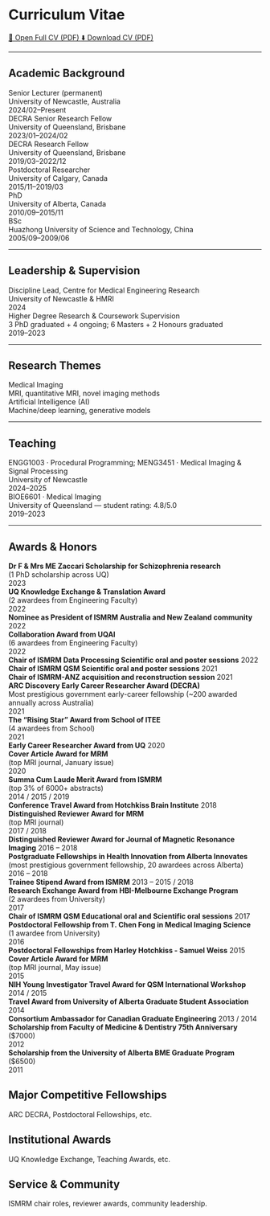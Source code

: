 # Curriculum Vitae  

<div class="cv-buttons">
  <a class="cv-btn open" href="/assets/Hongfu_Sun_CV.pdf" target="_blank" rel="noopener">
    📄 Open Full CV (PDF)
  </a>
  <a class="cv-btn download" href="/assets/Hongfu_Sun_CV.pdf" download>
    ⬇️ Download CV (PDF)
  </a>
</div>


---

## Academic Background
<div class="cv-list">

  <div class="cv-card">
    <div class="cv-title">
      Senior Lecturer (permanent)
      <div class="cv-sub">University of Newcastle, Australia</div>
    </div>
    <span class="cv-year">2024/02–Present</span>
  </div>

  <div class="cv-card">
    <div class="cv-title">
      DECRA Senior Research Fellow
      <div class="cv-sub">University of Queensland, Brisbane</div>
    </div>
    <span class="cv-year">2023/01–2024/02</span>
  </div>

  <div class="cv-card">
    <div class="cv-title">
      DECRA Research Fellow
      <div class="cv-sub">University of Queensland, Brisbane</div>
    </div>
    <span class="cv-year">2019/03–2022/12</span>
  </div>

  <div class="cv-card">
    <div class="cv-title">
      Postdoctoral Researcher
      <div class="cv-sub">University of Calgary, Canada</div>
    </div>
    <span class="cv-year">2015/11–2019/03</span>
  </div>

  <div class="cv-card">
    <div class="cv-title">
      PhD
      <div class="cv-sub">University of Alberta, Canada</div>
    </div>
    <span class="cv-year">2010/09–2015/11</span>
  </div>

  <div class="cv-card">
    <div class="cv-title">
      BSc
      <div class="cv-sub">Huazhong University of Science and Technology, China</div>
    </div>
    <span class="cv-year">2005/09–2009/06</span>
  </div>

</div>

---

## Leadership & Supervision
<div class="cv-list">

  <div class="cv-card">
    <div class="cv-title">
      Discipline Lead, Centre for Medical Engineering Research
      <div class="cv-sub">University of Newcastle & HMRI</div>
    </div>
    <span class="cv-year">2024</span>
  </div>

  <div class="cv-card">
    <div class="cv-title">
      Higher Degree Research & Coursework Supervision
      <div class="cv-sub">3 PhD graduated + 4 ongoing; 6 Masters + 2 Honours graduated</div>
    </div>
    <span class="cv-year">2019–2023</span>
  </div>

</div>

---

## Research Themes
<div class="cv-list">

  <div class="cv-card">
    <div class="cv-title">
      Medical Imaging
      <div class="cv-sub">MRI, quantitative MRI, novel imaging methods</div>
    </div>
  </div>

  <div class="cv-card">
    <div class="cv-title">
      Artificial Intelligence (AI)
      <div class="cv-sub">Machine/deep learning, generative models</div>
    </div>
  </div>

</div>

---

## Teaching
<div class="cv-list">

  <div class="cv-card">
    <div class="cv-title">
      ENGG1003 · Procedural Programming; MENG3451 · Medical Imaging & Signal Processing
      <div class="cv-sub">University of Newcastle</div>
    </div>
    <span class="cv-year">2024–2025</span>
  </div>

  <div class="cv-card">
    <div class="cv-title">
      BIOE6601 · Medical Imaging
      <div class="cv-sub">University of Queensland — student rating: 4.8/5.0</div>
    </div>
    <span class="cv-year">2019–2023</span>
  </div>

</div>

---

## Awards & Honors

<div class="awards-list">

<div class="award-card">
  <div class="award-title">
    <b>Dr F & Mrs ME Zaccari Scholarship for Schizophrenia research</b>
    <div class="award-sub">(1 PhD scholarship across UQ)</div>
    <span class="award-year">2023</span>
  </div>
</div>

<div class="award-card">
  <div class="award-title">
    <b>UQ Knowledge Exchange & Translation Award</b>
    <div class="award-sub">(2 awardees from Engineering Faculty)</div>
    <span class="award-year">2022</span>
  </div>
</div>

<div class="award-card">
  <div class="award-title">
    <b>Nominee as President of ISMRM Australia and New Zealand community</b>
    <span class="award-year">2022</span>
  </div>
</div>

<div class="award-card">
  <div class="award-title">
    <b>Collaboration Award from UQAI</b>
    <div class="award-sub">(6 awardees from Engineering Faculty)</div>
    <span class="award-year">2022</span>
  </div>
</div>

<div class="award-card">
  <div class="award-title">
    <b>Chair of ISMRM Data Processing Scientific oral and poster sessions</b>
    <span class="award-year">2022</span>
  </div>
</div>

<div class="award-card">
  <div class="award-title">
    <b>Chair of ISMRM QSM Scientific oral and poster sessions</b>
    <span class="award-year">2021</span>
  </div>
</div>

<div class="award-card">
  <div class="award-title">
    <b>Chair of ISMRM-ANZ acquisition and reconstruction session</b>
    <span class="award-year">2021</span>
  </div>
</div>

<div class="award-card">
  <div class="award-title">
    <b>ARC Discovery Early Career Researcher Award (DECRA)</b>
    <div class="award-sub">Most prestigious government early-career fellowship (~200 awarded annually across Australia)</div>
    <span class="award-year">2021</span>
  </div>
</div>

<div class="award-card">
  <div class="award-title">
    <b>The “Rising Star” Award from School of ITEE</b>
    <div class="award-sub">(4 awardees from School)</div>
    <span class="award-year">2021</span>
  </div>
</div>

<div class="award-card">
  <div class="award-title">
    <b>Early Career Researcher Award from UQ</b>
    <span class="award-year">2020</span>
  </div>
</div>

<div class="award-card">
  <div class="award-title">
    <b>Cover Article Award for MRM</b>
    <div class="award-sub">(top MRI journal, January issue)</div>
    <span class="award-year">2020</span>
  </div>
</div>

<div class="award-card">
  <div class="award-title">
    <b>Summa Cum Laude Merit Award from ISMRM</b>
    <div class="award-sub">(top 3% of 6000+ abstracts)</div>
    <span class="award-year">2014 / 2015 / 2019</span>
  </div>
</div>

<div class="award-card">
  <div class="award-title">
    <b>Conference Travel Award from Hotchkiss Brain Institute</b>
    <span class="award-year">2018</span>
  </div>
</div>

<div class="award-card">
  <div class="award-title">
    <b>Distinguished Reviewer Award for MRM</b>
    <div class="award-sub">(top MRI journal)</div>
    <span class="award-year">2017 / 2018</span>
  </div>
</div>

<div class="award-card">
  <div class="award-title">
    <b>Distinguished Reviewer Award for Journal of Magnetic Resonance Imaging</b>
    <span class="award-year">2016 – 2018</span>
  </div>
</div>

<div class="award-card">
  <div class="award-title">
    <b>Postgraduate Fellowships in Health Innovation from Alberta Innovates</b>
    <div class="award-sub">(most prestigious government fellowship, 20 awardees across Alberta)</div>
    <span class="award-year">2016 – 2018</span>
  </div>
</div>

<div class="award-card">
  <div class="award-title">
    <b>Trainee Stipend Award from ISMRM</b>
    <span class="award-year">2013 – 2015 / 2018</span>
  </div>
</div>

<div class="award-card">
  <div class="award-title">
    <b>Research Exchange Award from HBI-Melbourne Exchange Program</b>
    <div class="award-sub">(2 awardees from University)</div>
    <span class="award-year">2017</span>
  </div>
</div>

<div class="award-card">
  <div class="award-title">
    <b>Chair of ISMRM QSM Educational oral and Scientific oral sessions</b>
    <span class="award-year">2017</span>
  </div>
</div>

<div class="award-card">
  <div class="award-title">
    <b>Postdoctoral Fellowship from T. Chen Fong in Medical Imaging Science</b>
    <div class="award-sub">(1 awardee from University)</div>
    <span class="award-year">2016</span>
  </div>
</div>

<div class="award-card">
  <div class="award-title">
    <b>Postdoctoral Fellowships from Harley Hotchkiss - Samuel Weiss</b>
    <span class="award-year">2015</span>
  </div>
</div>

<div class="award-card">
  <div class="award-title">
    <b>Cover Article Award for MRM</b>
    <div class="award-sub">(top MRI journal, May issue)</div>
    <span class="award-year">2015</span>
  </div>
</div>

<div class="award-card">
  <div class="award-title">
    <b>NIH Young Investigator Travel Award for QSM International Workshop</b>
    <span class="award-year">2014 / 2015</span>
  </div>
</div>

<div class="award-card">
  <div class="award-title">
    <b>Travel Award from University of Alberta Graduate Student Association</b>
    <span class="award-year">2014</span>
  </div>
</div>

<div class="award-card">
  <div class="award-title">
    <b>Consortium Ambassador for Canadian Graduate Engineering</b>
    <span class="award-year">2013 / 2014</span>
  </div>
</div>

<div class="award-card">
  <div class="award-title">
    <b>Scholarship from Faculty of Medicine & Dentistry 75th Anniversary</b>
    <div class="award-sub">($7000)</div>
    <span class="award-year">2012</span>
  </div>
</div>

<div class="award-card">
  <div class="award-title">
    <b>Scholarship from the University of Alberta BME Graduate Program</b>
    <div class="award-sub">($6500)</div>
    <span class="award-year">2011</span>
  </div>
</div>

</div>


## Major Competitive Fellowships
ARC DECRA, Postdoctoral Fellowships, etc.

## Institutional Awards
UQ Knowledge Exchange, Teaching Awards, etc.

## Service & Community
ISMRM chair roles, reviewer awards, community leadership.